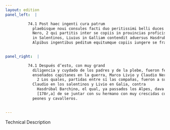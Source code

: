 ```yaml
---
layout: edition
panel_left:  |

          74.1 Post haec ingenti cura patrum
            plaebisque noui consules facti duo peritissimi belli duces Marcus Liuius et Claudius
            Nero, 2 qui partitis inter se copiis in prouincias proficiscuntur. Claudius
            in Salentinos, Liuius in Galliam contendit aduersus Hasdrubalem Barchinum, qui superatis
            Alpibus ingentibus peditum equitumque copiis iungere se fratri properabat.
        

panel_right:  |

          74.1 Después d’esto, con muy grand
            diligencia y cuydado de los padres y de la plebe, fueron fechos dos nuevos cónsules muy
            enseñados capitanes en la guerra, Marco Livio y Claudio Nero.
              2 Los quales, partidas entre sí las compañas, fueron a sus provincias:
            Claudio en los salentinos y Livio en Galia, contra
              Hasdrúbal Barchino, el qual, ya passados los Alpes, dava priessa
              [178r,a] de se juntar con su hermano con muy crescidas compañas de
            peones y cavalleros.
        

---
```


 Technical Description 

        